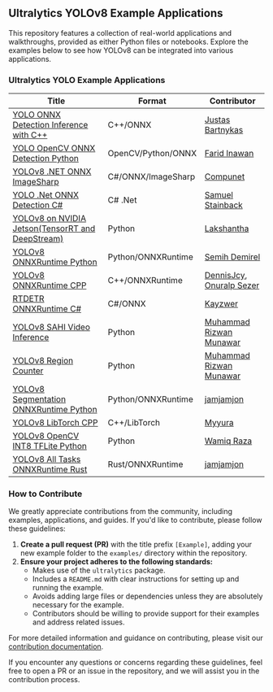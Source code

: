 ## Ultralytics YOLOv8 Example Applications

This repository features a collection of real-world applications and walkthroughs, provided as either Python files or notebooks. Explore the examples below to see how YOLOv8 can be integrated into various applications.

### Ultralytics YOLO Example Applications

| Title                                                                                                                                     | Format             | Contributor                                                                               |
| ----------------------------------------------------------------------------------------------------------------------------------------- | ------------------ | ----------------------------------------------------------------------------------------- |
| [YOLO ONNX Detection Inference with C++](./YOLOv8-CPP-Inference)                                                                          | C++/ONNX           | [Justas Bartnykas](https://github.com/JustasBart)                                         |
| [YOLO OpenCV ONNX Detection Python](./YOLOv8-OpenCV-ONNX-Python)                                                                          | OpenCV/Python/ONNX | [Farid Inawan](https://github.com/frdteknikelektro)                                       |
| [YOLOv8 .NET ONNX ImageSharp](https://github.com/dme-compunet/YOLOv8)                                                                     | C#/ONNX/ImageSharp | [Compunet](https://github.com/dme-compunet)                                               |
| [YOLO .Net ONNX Detection C#](https://www.nuget.org/packages/Yolov8.Net)                                                                  | C# .Net            | [Samuel Stainback](https://github.com/sstainba)                                           |
| [YOLOv8 on NVIDIA Jetson(TensorRT and DeepStream)](https://wiki.seeedstudio.com/YOLOv8-DeepStream-TRT-Jetson/)                            | Python             | [Lakshantha](https://github.com/lakshanthad)                                              |
| [YOLOv8 ONNXRuntime Python](./YOLOv8-ONNXRuntime)                                                                                         | Python/ONNXRuntime | [Semih Demirel](https://github.com/semihhdemirel)                                         |
| [YOLOv8 ONNXRuntime CPP](./YOLOv8-ONNXRuntime-CPP)                                                                                        | C++/ONNXRuntime    | [DennisJcy](https://github.com/DennisJcy), [Onuralp Sezer](https://github.com/onuralpszr) |
| [RTDETR ONNXRuntime C#](https://github.com/Kayzwer/yolo-cs/blob/master/RTDETR.cs)                                                         | C#/ONNX            | [Kayzwer](https://github.com/Kayzwer)                                                     |
| [YOLOv8 SAHI Video Inference](https://github.com/RizwanMunawar/ultralytics/blob/main/examples/YOLOv8-SAHI-Inference-Video/yolov8_sahi.py) | Python             | [Muhammad Rizwan Munawar](https://github.com/RizwanMunawar)                               |
| [YOLOv8 Region Counter](https://github.com/RizwanMunawar/ultralytics/blob/main/examples/YOLOv8-Region-Counter/yolov8_region_counter.py)   | Python             | [Muhammad Rizwan Munawar](https://github.com/RizwanMunawar)                               |
| [YOLOv8 Segmentation ONNXRuntime Python](./YOLOv8-Segmentation-ONNXRuntime-Python)                                                        | Python/ONNXRuntime | [jamjamjon](https://github.com/jamjamjon)                                                 |
| [YOLOv8 LibTorch CPP](./YOLOv8-LibTorch-CPP-Inference)                                                                                    | C++/LibTorch       | [Myyura](https://github.com/Myyura)                                                       |
| [YOLOv8 OpenCV INT8 TFLite Python](./YOLOv8-OpenCV-int8-tflite-Python)                                                                    | Python             | [Wamiq Raza](https://github.com/wamiqraza)                                                |
| [YOLOv8 All Tasks ONNXRuntime Rust](./YOLOv8-ONNXRuntime-Rust)                                                                            | Rust/ONNXRuntime   | [jamjamjon](https://github.com/jamjamjon)                                                 |

### How to Contribute

We greatly appreciate contributions from the community, including examples, applications, and guides. If you'd like to contribute, please follow these guidelines:

1. **Create a pull request (PR)** with the title prefix `[Example]`, adding your new example folder to the `examples/` directory within the repository.
2. **Ensure your project adheres to the following standards:**
   - Makes use of the `ultralytics` package.
   - Includes a `README.md` with clear instructions for setting up and running the example.
   - Avoids adding large files or dependencies unless they are absolutely necessary for the example.
   - Contributors should be willing to provide support for their examples and address related issues.

For more detailed information and guidance on contributing, please visit our [contribution documentation](https://docs.ultralytics.com/help/contributing).

If you encounter any questions or concerns regarding these guidelines, feel free to open a PR or an issue in the repository, and we will assist you in the contribution process.
